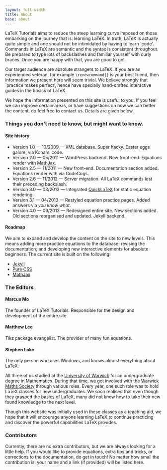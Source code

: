 ```yaml
---
layout: full-width
title: About
base: about
---
```


LaTeX Tutorials aims to reduce the steep learning curve imposed on those embarking on the journey that is: learning LaTeX. In truth, LaTeX is actually quite simple and one should not be intimidated by having to learn `code'. Commands in LaTeX are semantic and the syntax is consistent throughout. Be prepared to type lots of backslashes and familiar yourself with curly braces. Once you are happy with that, you are good to go!

Our target audience are absolute strangers to LaTeX. If you are an experienced veteran, for example `\renewcommand{}` is your best friend, then information we present here will seem trivial. We believe strongly that `practice makes perfect', hence have specially hand-crafted interactive guides in the basics of LaTeX.

We hope the information presented on this site is useful to you. If you feel we can improve certain areas, or have suggestions on how we can better the content, do feel free to contact us. Details are given below.

### Things you don't need to know, but might want to know.

#### Site history

- Version 1.0 &mdash; 10/2009 &mdash; XML database. Super hacky. Easter eggs galore, via Konami code.
- Version 2.0 &mdash; 05/2011 &mdash; WordPress backend. New front-end. Equations render with [MathJax](http://www.mathjax.org/).
- Version 2.5 &mdash; 11/2011 &mdash; New front-end. Documentation section added. Equations render with via CodeCogs.
- Version 2.6 &mdash; 11/2012 &mdash; Server migration. All LaTeX commands lost their preceding backslash.
- Version 3.0 &mdash; 03/2013 &mdash; Integrated [QuickLaTeX](http://quicklatex.com) for static equation rendering.
- Version 3.1 &mdash; 04/2013 &mdash; Restyled equation practice pages. Added answers via _you know what_.
- Version 4.0 &mdash; 09/2013 &mdash; Redesigned entire site. New sections added. Old sections reorganised and updated. Jekyll backend.

#### Roadmap

We aim to expand and develop the content on the site to new levels. This means adding more practice equations to the database; revising the documentation; and developing new interactive elements for absolute beginners.
The current site is built on the following:

- [Jekyll](http://jekyllrb.com/)
- [Pure CSS](http://purecss.io)
- [MathJax](http://www.mathjax.org/)

### The Editors

<div class="third">
	<h4>Marcus Mo</h4>
	<p>The founder of LaTeX Tutorials. Responsible for the design and development of the entire site.</p>
</div>

<div class="third">
	<h4>Matthew Lee</h4>
	<p>Tikz package evangelist. The provider of many fun equations.</p>
</div>

<div class="third">
	<h4>Stephen Loke</h4>
	<p>The only person who uses Windows, and knows almost everything about LaTeX.</p>
</div>

All three of us studied at the [University of Warwick](http://www2.warwick.ac.uk/) for an undergraduate degree in Mathematics. During that time, we got involved with the [Warwick Maths Society](http://warwickmaths.org) through various roles. Every year, one such role was to hold LaTeX classes for new undergraduates. We soon realised that even though they grasped the basics of LaTeX, many did not know how to take their new found knowledge to the next level.

Though this website was initially used in these classes as a teaching aid, we hope that it will encourage anyone learning LaTeX to continue practicing and discover the powerful capabilities LaTeX provides. 

### Contributors

Currently, there are no extra contributors, but we are always looking for a little help. If you would like to provide equations, extra tips and tricks, or corrections to the documentation, do get in touch!
No matter how small the contribution is, your name and a link (if provided) will be listed here.
